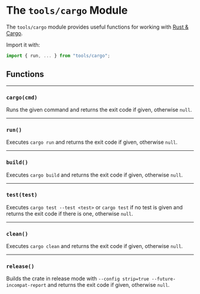 # The `tools/cargo` Module

The `tools/cargo` module provides useful functions for working with [Rust & Cargo](https://rust-lang.org).

Import it with:

```js
import { run, ... } from "tools/cargo";
```

## Functions

---

### `cargo(cmd)`

Runs the given command and returns the exit code if given, otherwise `null`.

---

### `run()`

Executes `cargo run` and returns the exit code if given, otherwise `null`.

---

### `build()`

Executes `cargo build` and returns the exit code if given, otherwise `null`.

---

### `test(test)`

Executes `cargo test --test <test>` or `cargo test` if no test is given and returns the exit code if there is one, otherwise `null`.

---

### `clean()`

Executes `cargo clean` and returns the exit code if given, otherwise `null`.

---

### `release()`

Builds the crate in release mode with `--config strip=true --future-incompat-report` and returns the exit code if given, otherwise `null`.
